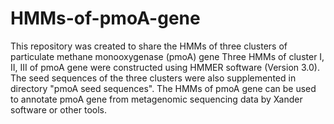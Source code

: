 # HMMs-of-pmoA-gene
This repository was created to share the HMMs of three clusters of particulate methane monooxygenase (pmoA) gene
Three HMMs of cluster I, II, III of pmoA gene were constructed using HMMER software (Version 3.0). 
The seed sequences of the three clusters were also supplemented in directory "pmoA seed sequences".
The HMMs of pmoA gene can be used to annotate pmoA gene from metagenomic sequencing data by Xander software or other tools.
